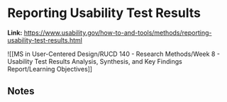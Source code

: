 # Reporting Usability Test Results
**Link:** https://www.usability.gov/how-to-and-tools/methods/reporting-usability-test-results.html

![[MS in User-Centered Design/RUCD 140 - Research Methods/Week 8 - Usability Test Results Analysis, Synthesis, and Key Findings Report/Learning Objectives]]

## Notes